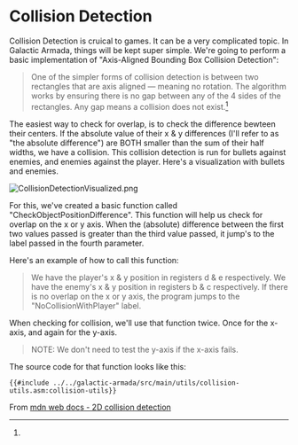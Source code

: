 # Collision Detection

Collision Detection is cruical to games. It can be a very complicated topic. In Galactic Armada, things will be kept super simple. We're going to perform a basic implementation of "Axis-Aligned Bounding Box Collision Detection":

> One of the simpler forms of collision detection is between two rectangles that are axis aligned — meaning no rotation. The algorithm works by ensuring there is no gap between any of the 4 sides of the rectangles. Any gap means a collision does not exist.[^mdn_source]

The easiest way to check for overlap, is to check the difference bewteen their centers. If the absolute value of their x & y differences (I'll refer to as "the absolute difference") are BOTH smaller than the sum of their half widths, we have a collision. This collision detection is run for bullets against enemies, and enemies against the player. Here's a visualization with bullets and enemies.

![CollisionDetectionVisualized.png](../assets/part3/img/CollisionDetectionVisualized.png)

For this, we've created a basic function called "CheckObjectPositionDifference". This function will help us check for overlap on the x or y axis. When the (absolute) difference between the first two values passed is greater than the third value passed, it jump's to the label passed in the fourth parameter.

Here's an example of how to call this function:

> We have the player's x & y position in registers d & e respectively. We have the enemy's x & y position in registers b & c respectively. If there is no overlap on the x or y axis, the program jumps to the "NoCollisionWithPlayer" label.


When checking for collision, we'll use that function twice. Once for the x-axis, and again for the y-axis.

> NOTE: We don't need to test the y-axis if the x-axis fails. 

The source code for that function looks like this:

```rgbasm,linenos,start={{#line_no_of "" ../../galactic-armada/src/main/utils/collision-utils.asm:collision-utils}}
{{#include ../../galactic-armada/src/main/utils/collision-utils.asm:collision-utils}}
```

[^mdn_source]:
From [mdn web docs - 2D collision detection](https://developer.mozilla.org/en-US/docs/Games/Techniques/2D_collision_detection)